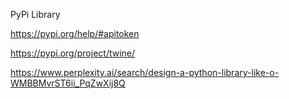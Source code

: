 PyPi Library

https://pypi.org/help/#apitoken

https://pypi.org/project/twine/

https://www.perplexity.ai/search/design-a-python-library-like-o-WMBBMvrST6ii_PqZwXij8Q